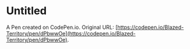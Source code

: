 # Untitled

A Pen created on CodePen.io. Original URL: [https://codepen.io/Blazed-Territory/pen/dPbwwOe](https://codepen.io/Blazed-Territory/pen/dPbwwOe).

